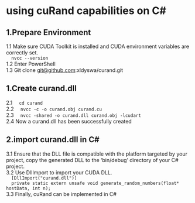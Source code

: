 # using cuRand capabilities on C#
## 1.Prepare Environment
1.1 Make sure CUDA Toolkit is installed and CUDA environment variables are correctly set.</br>
`   nvcc --version   `<br/>
1.2 Enter PowerShell <br/>
1.3 Git clone git@github.com:xldyswa/curand.git<br/>
## 1.Create curand.dll
2.1 `   cd curand   `<br/>
2.2 `   nvcc -c -o curand.obj curand.cu   `</br>
2.3 `   nvcc -shared -o curand.dll curand.obj -lcudart   `</br>
2.4 Now a curand.dll has been successfully created<dr/>
## 2.import curand.dll in C#
3.1 Ensure that the DLL file is compatible with the platform targeted by your project, copy the generated DLL to the ‘bin/debug’ directory of your C# project.</br>
3.2  Use DllImport to import your CUDA DLL.</br>
`   [DllImport("curand.dll")]   `</br>
`   private static extern unsafe void generate_random_numbers(float* hostData, int n);   `</br>
3.3  Finally, cuRand can be implemented in C#
